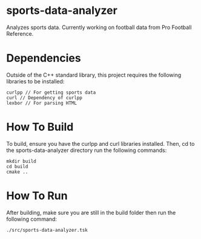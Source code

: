 # sports-data-analyzer
Analyzes sports data. Currently working on football data from Pro Football Reference.

# Dependencies
Outside of the C++ standard library, this project requires the following libraries to be installed:
```
curlpp // For getting sports data
curl // Dependency of curlpp
lexbor // For parsing HTML
```

# How To Build

To build, ensure you have the curlpp and curl libraries installed. Then, cd to the sports-data-analyzer directory run the following commands:
```
mkdir build
cd build
cmake ..
```

# How To Run

After building, make sure you are still in the build folder then run the following command:
```
./src/sports-data-analyzer.tsk
```
